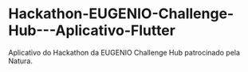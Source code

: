 # Hackathon-EUGENIO-Challenge-Hub---Aplicativo-Flutter
Aplicativo do Hackathon da EUGENIO Challenge Hub patrocinado pela Natura.

